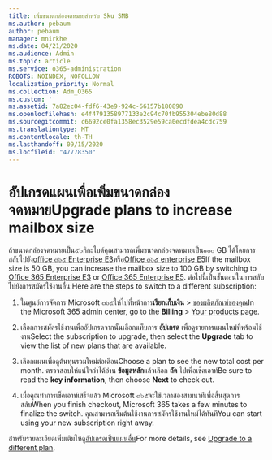 ```yaml
---
title: เพิ่มขนาดกล่องจดหมายสำหรับ Sku SMB
ms.author: pebaum
author: pebaum
manager: mnirkhe
ms.date: 04/21/2020
ms.audience: Admin
ms.topic: article
ms.service: o365-administration
ROBOTS: NOINDEX, NOFOLLOW
localization_priority: Normal
ms.collection: Adm_O365
ms.custom: ''
ms.assetid: 7a82ec04-fdf6-43e9-924c-66157b180890
ms.openlocfilehash: e4f4791358977133e2c94c70fb955304ebe80d88
ms.sourcegitcommit: c6692ce0fa1358ec3529e59ca0ecdfdea4cdc759
ms.translationtype: MT
ms.contentlocale: th-TH
ms.lasthandoff: 09/15/2020
ms.locfileid: "47778350"
---
```

# <a name="upgrade-plans-to-increase-mailbox-size"></a><span data-ttu-id="c6e95-102">อัปเกรดแผนเพื่อเพิ่มขนาดกล่องจดหมาย</span><span class="sxs-lookup"><span data-stu-id="c6e95-102">Upgrade plans to increase mailbox size</span></span>

<span data-ttu-id="c6e95-103">ถ้าขนาดกล่องจดหมายเป็น๕๐กิกะไบต์คุณสามารถเพิ่มขนาดกล่องจดหมายเป็น๑๐๐ GB ได้โดยการสลับไปยัง[office ๓๖๕ Enterprise E3](https://products.office.com/business/office-365-enterprise-e3-business-software)หรือ[Office ๓๖๕ enterprise E5](https://products.office.com/business/office-365-enterprise-e5-business-software)</span><span class="sxs-lookup"><span data-stu-id="c6e95-103">If the mailbox size is 50 GB, you can increase the mailbox size to 100 GB by switching to [Office 365 Enterprise E3](https://products.office.com/business/office-365-enterprise-e3-business-software) or [Office 365 Enterprise E5](https://products.office.com/business/office-365-enterprise-e5-business-software).</span></span> <span data-ttu-id="c6e95-104">ต่อไปนี้เป็นขั้นตอนในการสลับไปยังการสมัครใช้งานอื่น:</span><span class="sxs-lookup"><span data-stu-id="c6e95-104">Here are the steps to switch to a different subscription:</span></span>
  
1. <span data-ttu-id="c6e95-105">ในศูนย์การจัดการ Microsoft ๓๖๕ให้ไปที่หน้าการ**เรียกเก็บเงิน**  >  [ของผลิตภัณฑ์ของคุณ](https://go.microsoft.com/fwlink/p/?linkid=842054)</span><span class="sxs-lookup"><span data-stu-id="c6e95-105">In the Microsoft 365 admin center, go to the **Billing** > [Your products](https://go.microsoft.com/fwlink/p/?linkid=842054) page.</span></span>

2. <span data-ttu-id="c6e95-106">เลือกการสมัครใช้งานเพื่ออัปเกรดจากนั้นเลือกแท็บการ **อัปเกรด** เพื่อดูรายการแผนใหม่ที่พร้อมใช้งาน</span><span class="sxs-lookup"><span data-stu-id="c6e95-106">Select the subscription to upgrade, then select the **Upgrade** tab to view the list of new plans that are available.</span></span>

3. <span data-ttu-id="c6e95-107">เลือกแผนเพื่อดูต้นทุนรวมใหม่ต่อเดือน</span><span class="sxs-lookup"><span data-stu-id="c6e95-107">Choose a plan to see the new total cost per month.</span></span> <span data-ttu-id="c6e95-108">ตรวจสอบให้แน่ใจว่าได้อ่าน **ข้อมูลหลัก**แล้วเลือก **ถัด** ไปเพื่อเช็คเอาท์</span><span class="sxs-lookup"><span data-stu-id="c6e95-108">Be sure to read the **key information**, then choose **Next** to check out.</span></span>

4. <span data-ttu-id="c6e95-109">เมื่อคุณทำการเช็คเอาท์เสร็จแล้ว Microsoft ๓๖๕จะใช้เวลาสองสามนาทีเพื่อสิ้นสุดการสลับ</span><span class="sxs-lookup"><span data-stu-id="c6e95-109">When you finish checkout, Microsoft 365 takes a few minutes to finalize the switch.</span></span> <span data-ttu-id="c6e95-110">คุณสามารถเริ่มต้นใช้งานการสมัครใช้งานใหม่ได้ทันที</span><span class="sxs-lookup"><span data-stu-id="c6e95-110">You can start using your new subscription right away.</span></span>

<span data-ttu-id="c6e95-111">สำหรับรายละเอียดเพิ่มเติมให้ดู[อัปเกรดเป็นแผนอื่น](https://docs.microsoft.com/microsoft-365/commerce/subscriptions/upgrade-to-different-plan)</span><span class="sxs-lookup"><span data-stu-id="c6e95-111">For more details, see [Upgrade to a different plan](https://docs.microsoft.com/microsoft-365/commerce/subscriptions/upgrade-to-different-plan).</span></span>